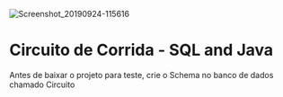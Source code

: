 ![Screenshot_20190924-115616](https://user-images.githubusercontent.com/37451620/67909484-1e93a180-fb5e-11e9-8668-afa1012dfdac.png)


# Circuito de Corrida - SQL and Java


Antes de baixar o projeto para teste, crie o Schema no banco de dados chamado Circuito
